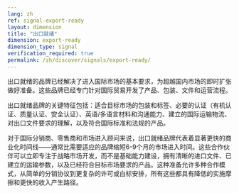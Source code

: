 ```yaml
---
lang: zh
ref: signal-export-ready
layout: dimension
title: "出口就绪"
dimension: export-ready
dimension_type: signal
verification_required: true
permalink: /zh/discover/signals/export-ready/
---
```


出口就绪的品牌已经解决了进入国际市场的基本要求，为超越国内市场的即时扩张做好准备。这些品牌已经专门针对国际贸易开发了产品、包装、文件和运营流程。

出口就绪品牌的关键特征包括：适合目标市场的包装和标签、必要的认证（有机认证、质量认证、安全认证）、英语/多语言材料和沟通能力、建立的国际运输物流、对出口文件要求的理解，以及符合国际标准和法规的产品。

对于国际分销商、零售商和市场进入顾问来说，出口就绪品牌代表着显著更快的商业化时间线——通常比需要适应的品牌缩短6-9个月的市场进入时间。这些合作伙伴可以立即专注于战略市场开发，而不是基础能力建设，拥有清晰的进口文件、已建立的运输参数，以及已经符合目标市场要求的产品。这种准备允许多种合作模式，从简单的分销协议到更复杂的许可或白标安排，所有这些都具有降低的实施摩擦和更快的收入产生路径。
